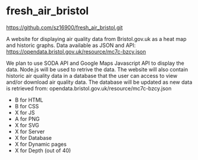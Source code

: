 # fresh_air_bristol

https://github.com/sz16900/fresh_air_bristol.git

A website for displaying air quality data from Bristol.gov.uk as a heat map and historic graphs.
Data available as JSON and API:
https://opendata.bristol.gov.uk/resource/mc7c-bzcy.json

We plan to use SODA API and Google Maps Javascript API to display the data.
Node.js will be used to retrive the data.
The website will also contain historic air quality data in a database that the user can
access to view and/or download air quality data.
The database will be updated as new data is retrieved from: opendata.bristol.gov.uk/resource/mc7c-bzcy.json

<ul>
<li>B for HTML</li>
<li>B for CSS</li>
<li>X for JS</li>
<li>A for PNG</li>
<li>X for SVG</li>
<li>X for Server</li>
<li>X for Database</li>
<li>X for Dynamic pages</li>
<li>X for Depth (out of 40)</li>
</ul>

